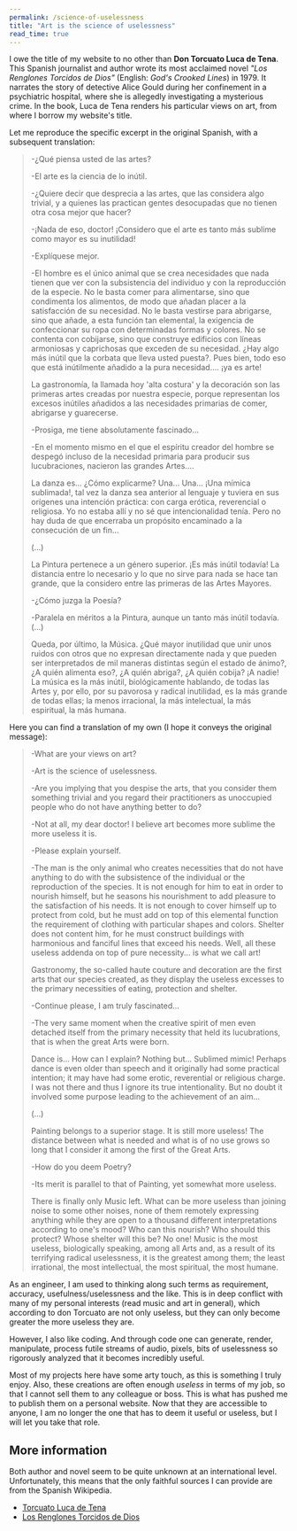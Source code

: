 ```yaml
---
permalink: /science-of-uselessness
title: "Art is the science of uselessness"
read_time: true
---
```


I owe the title of my website to no other than **Don Torcuato Luca de Tena**.
This Spanish journalist and author wrote its most acclaimed novel
_"Los Renglones Torcidos de Dios"_
(English: _God's Crooked Lines_) in 1979.
It narrates the story of detective Alice Gould during her confinement in a psychiatric
hospital, where she is allegedly investigating a mysterious crime. In the book, Luca de Tena
renders his particular views on art, from where I borrow my website's title.

Let me reproduce the specific excerpt in the original Spanish, with a subsequent translation:

>-¿Qué piensa usted de las artes?
>
>-El arte es la ciencia de lo inútil.
>
>-¿Quiere decir que desprecia a las artes, que las considera algo trivial, y a quienes las practican gentes desocupadas que no tienen otra cosa mejor que hacer?
>
>-¡Nada de eso, doctor! ¡Considero que el arte es tanto más sublime como mayor es su inutilidad!
>
>-Explíquese mejor.
>
>-El hombre es el único animal que se crea necesidades que nada tienen que ver con la subsistencia del individuo
>y con la reproducción de la especie. No le basta comer para alimentarse,
>sino que condimenta los alimentos, de modo que añadan placer a la satisfacción de su necesidad.
>No le basta vestirse para abrigarse, sino que añade, a esta función tan elemental,
>la exigencia de confeccionar su ropa con determinadas formas y colores.
>No se contenta con cobijarse, sino que construye edificios con líneas armoniosas y caprichosas
>que exceden de su necesidad.
>¿Hay algo más inútil que la corbata que lleva usted puesta?.
>Pues bien, todo eso que está inútilmente añadido a la pura necesidad.... ¡ya es arte!
>
>La gastronomía, la llamada hoy 'alta costura' y la decoración son las primeras artes creadas por nuestra especie, porque representan los excesos inútiles añadidos a las necesidades primarias de comer, abrigarse y guarecerse.
>
>-Prosiga, me tiene absolutamente fascinado...
>
>-En el momento mismo en el que el espíritu creador del hombre se despegó incluso de la necesidad primaria para producir sus lucubraciones, nacieron las grandes Artes....
>
>La danza es... ¿Cómo explicarme? Una... Una... ¡Una mímica sublimada!,
>tal vez la danza sea anterior al lenguaje y tuviera en sus orígenes una intención práctica:
>con carga erótica, reverencial o religiosa. Yo no estaba allí y no sé que intencionalidad tenía.
>Pero no hay duda de que encerraba un propósito encaminado a la consecución de un fin...
>
>(...)
>
>La Pintura pertenece a un género superior. ¡Es más inútil todavía! La distancia entre lo necesario y lo que no sirve para nada se hace tan grande, que la considero entre las primeras de las Artes Mayores.
>
>-¿Cómo juzga la Poesía?
>
>-Paralela en méritos a la Pintura, aunque un tanto más inútil todavía. (...)
>
>Queda, por último, la Música.
>¿Qué mayor inutilidad que unir unos ruidos con otros que no expresan directamente nada
>y que pueden ser interpretados de mil maneras distintas según el estado de ánimo?,
>¿A quién alimenta eso?, ¿A quién abriga?, ¿A quién cobija?
>¡A nadie! La música es la más inútil, biológicamente hablando,
>de todas las Artes y, por ello, por su pavorosa y radical inutilidad,
>es la más grande de todas ellas; la menos irracional, la más intelectual,
>la más espiritual, la más humana.

Here you can find a translation of my own (I hope it conveys the original message):

>-What are your views on art?
>
>-Art is the science of uselessness.
>
>-Are you implying that you despise the arts, that you consider them something trivial
>and you regard their practitioners as unoccupied people who do not have anything better to do?
>
>-Not at all, my dear doctor! I believe art becomes more sublime the more useless it is.
>
>-Please explain yourself.
>
>-The man is the only animal who creates necessities that do not have anything to do with
>the subsistence of the individual or the reproduction of the species. It is not enough for him
>to eat in order to nourish himself, but he seasons his nourishment to add pleasure to the
>satisfaction of his needs. It is not enough to cover himself up to protect from cold,
>but he must add on top
>of this elemental function the requirement of clothing with particular shapes and colors.
>Shelter does not content him, for he must construct buildings with harmonious and fanciful
>lines that exceed his needs. Well, all these useless addenda on top of pure necessity...
>is what we call art!
>
>Gastronomy, the so-called haute couture and decoration are the first arts that our species
>created, as they display the useless excesses to the primary necessities of eating,
>protection and shelter.
>
>-Continue please, I am truly fascinated...
>
>-The very same moment when the creative spirit of men even detached itself from the primary
>necessity that held its lucubrations, that is when the great Arts were born.  
>
>Dance is... How can I explain? Nothing but... Sublimed mimic! Perhaps dance is even older than
>speech and it originally had some practical intention; it may have had some erotic, reverential
>or religious charge. I was not there and thus I ignore its true intentionality.
>But no doubt it involved some purpose leading to the achievement of an aim...
>
>(...)
>
>
>Painting belongs to a superior stage. It is still more useless! The distance between what is
>needed and what is of no use grows so long that I consider it among the first of the Great Arts.
>
>-How do you deem Poetry?
>
>-Its merit is parallel to that of Painting, yet somewhat more useless.
>
>There is finally only Music left.
>What can be more useless than joining noise to some other noises, none of them
>remotely expressing anything while they are open to a thousand different interpretations
>according to one's mood? Who can this nourish? Who should this protect?
>Whose shelter will this be? No one! Music is the most useless, biologically speaking,
>among all Arts and, as a result of its terrifying radical uselessness, it is the greatest
>among them; the least irrational, the most intellectual, the most spiritual, the most humane.

As an engineer, I am used to thinking along such terms as requirement, accuracy,
usefulness/uselessness
and the like. This is in deep conflict with many of my personal interests (read music and art
in general), which according to don Torcuato are not only useless, but they can only become
greater the more useless they are.

However, I also like coding. And through code one can generate, render, manipulate, process
futile streams of audio, pixels, bits of uselessness so rigorously analyzed that it becomes
incredibly useful.

Most of my projects here have some arty touch, as this is something I truly enjoy. Also,
these creations are often enough _useless_ in terms of my job, so that I cannot sell them
to any colleague or boss. This is what has pushed me to publish them on a personal website.
Now that they are accessible to anyone, I am no longer the one that has to deem it useful or
useless, but I will let you take that role.

## More information

Both author and novel seem to be quite unknown at an international level. Unfortunately,
this means that the only faithful sources I can provide are from the Spanish Wikipedia.

* [Torcuato Luca de Tena](https://es.wikipedia.org/wiki/Torcuato_Luca_de_Tena_Brunet)
* [Los Renglones Torcidos de Dios](https://es.wikipedia.org/wiki/Los_renglones_torcidos_de_Dios)